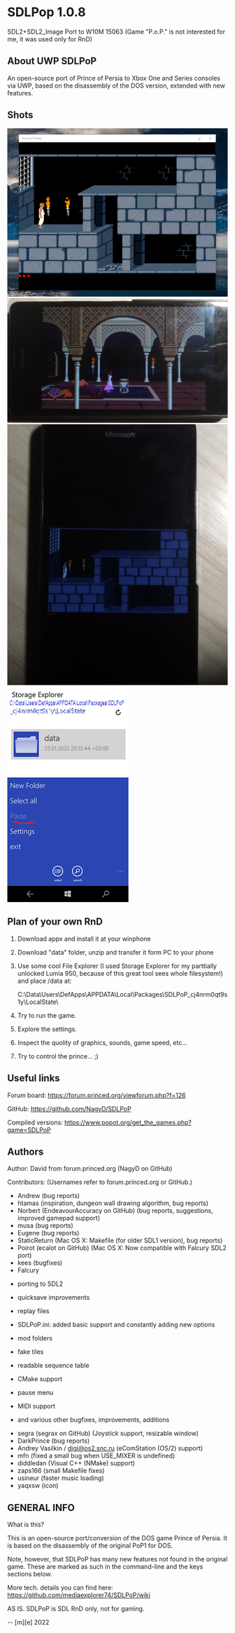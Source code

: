 # SDLPop 1.0.8

SDL2+SDL2_Image Port to W10M 15063 (Game "P.o.P." is not interested for me, it was used only for RnD) 

## About UWP SDLPoP
An open-source port of Prince of Persia to Xbox One and Series consoles via UWP, based on the disassembly of the DOS version, extended with new features.

## Shots
![W10 - PC](Images/shot0.png)
![W10M - Lumia 1](Images/shot1.png)
![W10M -Lumia 2](Images/shot2.png)
![W10M -Lumia 3](Images/shot3.png)

## Plan of your own RnD
1. Download appx and install it at your winphone

2. Download "data" folder, unzip and transfer it form PC to your phone

3. Use some cool File Explorer (I used Storage Explorer for my parttially unlocked Lumia 950, 
   because of this great tool sees whole filesystem!) and place /data at:

   C:\Data\Users\DefApps\APPDATA\Local\Packages\SDLPoP_cj4nrm0qt9s1y\LocalState\

4. Try to run the game.

5. Explore the settings.

6. Inspect the quolity of graphics, sounds, game speed, etc...

7. Try to control the prince... ;)

## Useful links
Forum board: https://forum.princed.org/viewforum.php?f=126

GitHub: https://github.com/NagyD/SDLPoP

Compiled versions: https://www.popot.org/get_the_games.php?game=SDLPoP

## Authors
Author: David from forum.princed.org (NagyD on GitHub)

Contributors: (Usernames refer to forum.princed.org or GitHub.)

- Andrew (bug reports)
- htamas (inspiration, dungeon wall drawing algorithm, bug reports)
- Norbert (EndeavourAccuracy on GitHub) (bug reports, suggestions, improved gamepad support)
- musa (bug reports)
- Eugene (bug reports)
- StaticReturn (Mac OS X: Makefile (for older SDL1 version), bug reports)
- Poirot (ecalot on GitHub) (Mac OS X: Now compatible with Falcury SDL2 port)
- kees (bugfixes)
- Falcury

* porting to SDL2

* quicksave improvements

* replay files

* SDLPoP.ini: added basic support and constantly adding new options

* mod folders

* fake tiles

* readable sequence table

* CMake support

* pause menu

* MIDI support

* and various other bugfixes, improvements, additions

- segra (segrax on GitHub) (Joystick support, resizable window)
- DarkPrince (bug reports)
- Andrey Vasilkin / digi@os2.snc.ru (eComStation (OS/2) support)
- mfn (fixed a small bug when USE_MIXER is undefined)
- diddledan (Visual C++ (NMake) support)
- zaps166 (small Makefile fixes)
- usineur (faster music loading)
- yaqxsw (icon)

## GENERAL INFO
What is this?

This is an open-source port/conversion of the DOS game Prince of Persia. It is based on the disassembly of the original PoP1 for DOS.

Note, however, that SDLPoP has many new features not found in the original game. 
These are marked as such in the command-line and the keys sections below.

More tech. details you can find here:
https://github.com/mediaexplorer74/SDLPoP/wiki




AS IS. SDLPoP is SDL RnD only, not for gaming. 


-- [m][e] 2022

